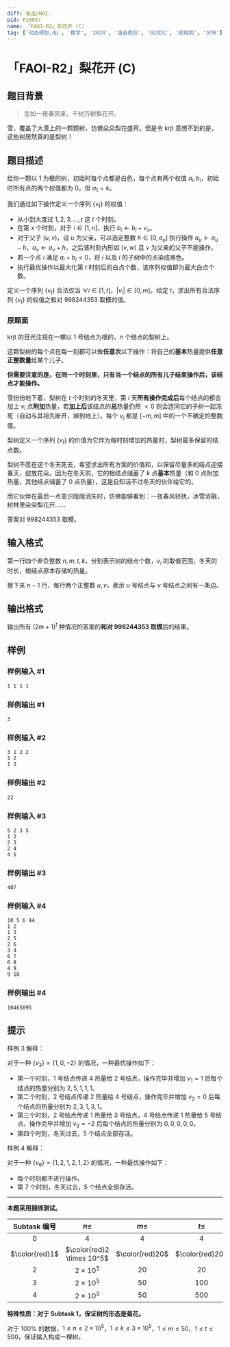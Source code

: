 ```yaml
---
diff: 省选/NOI-
pid: P10037
name: 「FAOI-R2」梨花开 (C)
tag: ['动态规划,dp', '数学', '2024', '洛谷原创', 'O2优化', '前缀和', '分块']
---
```

# 「FAOI-R2」梨花开 (C)
## 题目背景

> 忽如一夜春风来，千树万树梨花开。

雪，覆盖了大漠上的一颗颗树，仿佛朵朵梨花盛开。但是令 krjt 意想不到的是，这些树居然真的是梨树！
## 题目描述

给你一颗以 $1$ 为根的树，初始时每个点都是白色，每个点有两个权值 $a_i,b_i$，初始时所有点的两个权值都为 $0$，但 $a_1=k$。

我们通过如下操作定义一个序列 $\{v_t\}$ 的权值：
- 从小到大度过 $1,2,3,\dots,t$ 这 $t$ 个时刻。
- 在第 $x$ 个时刻，对于 $i\in[1,n]$，执行 $b_i\gets b_i+v_x$。
- 对于父子 $(u,v)$，设 $u$ 为父亲，可以选定整数 $h\in[0,a_u]$ 执行操作 $a_u\gets a_u-h$，$a_v\gets a_v+h$，之后该时刻内形如 $(v,w)$ 且 $v$ 为父亲的父子不能操作。
- 若一个点 $i$ 满足 $a_i+b_i<0$，将 $i$ 以及 $i$ 的子树中的点染成黑色。
- 执行最优操作以最大化第 $t$ 时刻后的白点个数，该序列权值即为最大白点个数。

定义一个序列 $\{v_t\}$ 合法仅当 $\forall i\in[1,t]$，$\lvert v_i\rvert\in[0,m]$。给定 $t$，求出所有合法序列 $\{v_t\}$ 的权值之和对 $998244353$ 取模的值。

### 原题面

krjt 的目光注视在一棵以 $1$ 号结点为根的，$n$ 个结点的梨树上。

这颗梨树的每个点在每一刻都可以做**任意次**以下操作：将自己的**基本**热量提供**任意正整数量**给某个儿子。

**但需要注意的是，在同一个时刻里，只有当一个结点的所有儿子结束操作后，该结点才能操作。**

雪纷纷地下着，梨树在 $t$ 个时刻的冬天里，第 $i$ 天**所有操作完成后**每个结点的都会加上 $v_i$ 点**附加**热量，若**加上后**该结点的**总**热量仍然 $<0$ 则会连同它的子树一起冻死（自动与其祖先断开，掉到地上）。每个 $v_i$ 都是 $[-m,m]$ 中的一个不确定的整数值。

梨树定义一个序列 $\{v_t\}$ 的价值为它作为每时刻增加的热量时，梨树最多保留的结点数。

梨树不愿在这个冬天死去，希望求出所有方案的价值和，以保留尽量多的结点迎接春天，绽放花朵。因为在冬天前，它的根结点储蓄了 $k$ 点**基本**热量（和 $0$ 点附加热量，其他结点储蓄了 $0$ 点热量），这是自知活不过冬天的伙伴给它的。

而它伙伴在最后一点意识隐隐消失时，仿佛能够看到：一夜春风轻抚，冰雪消融，树林里朵朵梨花开……

答案对 $998244353$ 取模。
## 输入格式

第一行四个非负整数 $n,m,t,k$，分别表示树的结点个数，$v_i$ 的取值范围，冬天的时长，根结点原本存储的热量。

接下来 $n-1$ 行，每行两个正整数 $u,v$，表示 $u$ 号结点与 $v$ 号结点之间有一条边。
## 输出格式

输出所有 $(2m+1)^{t}$ 种情况的答案的**和对 $998244353$ 取模**后的结果。
## 样例

### 样例输入 #1
```
1 1 1 1
```
### 样例输出 #1
```
3
```
### 样例输入 #2
```
3 1 2 2
1 2
1 3
```
### 样例输出 #2
```
22
```
### 样例输入 #3
```
5 2 3 5
1 2
2 3
2 4
4 5
```
### 样例输出 #3
```
407
```
### 样例输入 #4
```
10 5 6 44
1 2
1 3
2 5
2 6
3 4
6 7
6 8
4 9
9 10
```
### 样例输出 #4
```
10465095
```
## 提示

样例 $3$ 解释：

对于一种 $\{v_3\}=\{1,0,-2\}$ 的情况，一种最优操作如下：
- 第一个时刻，$1$ 号结点传递 $4$ 热量给 $2$ 号结点，操作完毕并增加 $v_1=1$ 后每个结点的热量分别为 $2,5,1,1,1$。
- 第二个时刻，$2$ 号结点传递 $2$ 热量给 $4$ 号结点，操作完毕并增加 $v_2=0$ 后每个结点的热量分别为 $2,3,1,3,1$。
- 第三个时刻，$2$ 号结点传递 $1$ 热量给 $3$ 号结点，$4$ 号结点传递 $1$ 热量给 $5$ 号结点，操作完毕并增加 $v_3=-2$ 后每个结点的热量分别为 $0,0,0,0,0$。
- 第四个时刻，冬天过去，$5$ 个结点全部存活。

样例 $4$ 解释：

对于一种 $\{v_{6}\}=\{1,2,1,2,1,2\}$ 的情况，一种最优操作如下：
- 每个时刻都不进行操作。
- 第 $7$ 个时刻，冬天过去，$5$ 个结点全部存活。

------------

**本题采用捆绑测试。**

| Subtask 编号 | $n \le$ | $m \le$ | $t \le$ | $k \le$ | 分值 |
| :----------: | :----------: | :----------: | :----------: | :----------: | :----------: |
| $0$ | $4$ | $4$ | $4$ | $40$ | $20$ |
| $\color{red}1$ | $\color{red}2 \times 10^5$ | $\color{red}20$ | $\color{red}20$ | $\color{red}1 \times 10^5$ | $\color{red}10$ |
| $2$ | $2 \times 10^5$ | $20$ | $20$ | $3 \times 10^5$ | $20$ |
| $3$ | $2 \times 10^5$ | $50$ | $100$ | $3 \times 10^5$ | $10$ |
| $4$ | $2 \times 10^5$ | $50$ | $500$ | $3 \times 10^5$ | $40$ |

**特殊性质：对于 Subtask 1，保证树的形态是菊花。**

对于 $100\%$ 的数据，$1\leq n\leq 2\times 10^5$，$1\leq k\leq 3\times 10^5$，$1\leq m\leq 50$，$1\leq t\leq 500$，保证输入构成一棵树。
